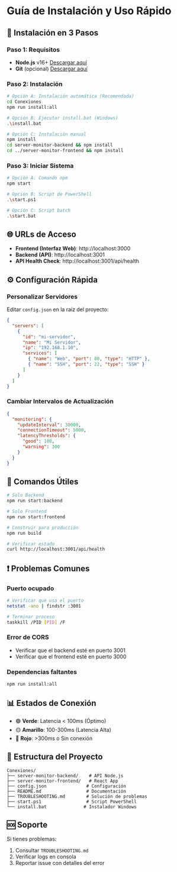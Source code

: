 # Guía de Instalación y Uso Rápido

## 🚀 Instalación en 3 Pasos

### Paso 1: Requisitos
- **Node.js** v16+ [Descargar aquí](https://nodejs.org/)
- **Git** (opcional) [Descargar aquí](https://git-scm.com/)

### Paso 2: Instalación
```bash
# Opción A: Instalación automática (Recomendada)
cd Conexiones
npm run install:all

# Opción B: Ejecutar install.bat (Windows)
.\install.bat

# Opción C: Instalación manual
npm install
cd server-monitor-backend && npm install
cd ../server-monitor-frontend && npm install
```

### Paso 3: Iniciar Sistema
```bash
# Opción A: Comando npm
npm start

# Opción B: Script de PowerShell
.\start.ps1

# Opción C: Script batch
.\start.bat
```

## 🌐 URLs de Acceso

- **Frontend (Interfaz Web)**: http://localhost:3000
- **Backend (API)**: http://localhost:3001
- **API Health Check**: http://localhost:3001/api/health

## ⚙️ Configuración Rápida

### Personalizar Servidores
Editar `config.json` en la raíz del proyecto:

```json
{
  "servers": [
    {
      "id": "mi-servidor",
      "name": "Mi Servidor",
      "ip": "192.168.1.10",
      "services": [
        { "name": "Web", "port": 80, "type": "HTTP" },
        { "name": "SSH", "port": 22, "type": "SSH" }
      ]
    }
  ]
}
```

### Cambiar Intervalos de Actualización
```json
{
  "monitoring": {
    "updateInterval": 30000,
    "connectionTimeout": 5000,
    "latencyThresholds": {
      "good": 100,
      "warning": 300
    }
  }
}
```

## 🔧 Comandos Útiles

```bash
# Solo Backend
npm run start:backend

# Solo Frontend  
npm run start:frontend

# Construir para producción
npm run build

# Verificar estado
curl http://localhost:3001/api/health
```

## ❗ Problemas Comunes

### Puerto ocupado
```bash
# Verificar qué usa el puerto
netstat -ano | findstr :3001

# Terminar proceso
taskkill /PID [PID] /F
```

### Error de CORS
- Verificar que el backend esté en puerto 3001
- Verificar que el frontend esté en puerto 3000

### Dependencias faltantes
```bash
npm run install:all
```

## 📊 Estados de Conexión

- 🟢 **Verde**: Latencia < 100ms (Óptimo)
- 🟡 **Amarillo**: 100-300ms (Latencia Alta)  
- 🔴 **Rojo**: >300ms o Sin conexión

## 📁 Estructura del Proyecto

```
Conexiones/
├── server-monitor-backend/    # API Node.js
├── server-monitor-frontend/   # React App
├── config.json               # Configuración
├── README.md                 # Documentación
├── TROUBLESHOOTING.md        # Solución de problemas
├── start.ps1                 # Script PowerShell
└── install.bat              # Instalador Windows
```

## 🆘 Soporte

Si tienes problemas:
1. Consultar `TROUBLESHOOTING.md`
2. Verificar logs en consola
3. Reportar issue con detalles del error
